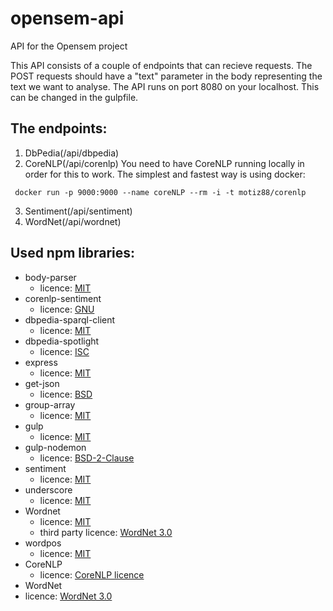 # opensem-api
API for the Opensem project

This API consists of a couple of endpoints that can recieve requests.
The POST requests should have a "text" parameter in the body representing the text we want to analyse.
The API runs on port 8080 on your localhost. This can be changed in the gulpfile.

## The endpoints:

1. DbPedia(/api/dbpedia)
2. CoreNLP(/api/corenlp)
You need to have CoreNLP running locally in order for this to work. The simplest and fastest way is using docker:
 ```
  docker run -p 9000:9000 --name coreNLP --rm -i -t motiz88/corenlp
  ```
3. Sentiment(/api/sentiment)
4. WordNet(/api/wordnet)

## Used npm libraries:

- body-parser
  - licence: [MIT](https://github.com/expressjs/body-parser/blob/HEAD/LICENSE)
- corenlp-sentiment
  - licence: [GNU](https://github.com/LocustEater/corenlp-sentiment/blob/master/LICENSE)
- dbpedia-sparql-client
  - licence: [MIT](https://github.com/cdimascio/dbpedia-sparql-client/blob/master/LICENSE)
- dbpedia-spotlight
  - licence: [ISC](https://github.com/dbpedia-spotlight/DBpediaSpotlight.js/blob/master/LICENSE)
- express
  - licence: [MIT](https://github.com/expressjs/express/blob/master/LICENSE)
- get-json
  - licence: [BSD](https://choosealicense.com/licenses/bsd-2-clause/)
- group-array
  - licence: [MIT](https://github.com/doowb/group-array/blob/HEAD/LICENSE)
- gulp
  - licence: [MIT](https://github.com/gulpjs/gulp/blob/master/LICENSE)
- gulp-nodemon
  - licence: [BSD-2-Clause](https://choosealicense.com/licenses/bsd-2-clause/)
- sentiment
  - licence: [MIT](https://github.com/thisandagain/sentiment/blob/develop/LICENSE.md)
- underscore
  - licence: [MIT](https://github.com/jashkenas/underscore/blob/master/LICENSE)
- Wordnet
  - licence: [MIT](https://choosealicense.com/licenses/mit/)
  - third party licence: [WordNet 3.0](https://wordnet.princeton.edu/license-and-commercial-use)
- wordpos
  - licence: [MIT](https://choosealicense.com/licenses/mit/)
- CoreNLP
  - licence: [CoreNLP licence](https://stanfordnlp.github.io/CoreNLP/#license)
- WordNet
 -  licence: [WordNet 3.0](https://wordnet.princeton.edu/license-and-commercial-use)
